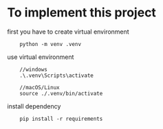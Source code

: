 # To implement this project

first you have to create virtual environment

```
    python -m venv .venv
```

use virtual environment

```
    //windows
    .\.venv\Scripts\activate

    //macOS/Linux
    source ./.venv/bin/activate
```

install dependency

```
    pip install -r requirements
```
